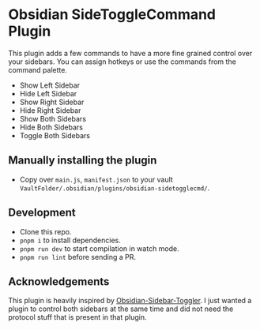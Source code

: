 # Obsidian SideToggleCommand Plugin
This plugin adds a few commands to have a more fine grained control over your sidebars.
You can assign hotkeys or use the commands from the command palette.

- Show Left Sidebar
- Hide Left Sidebar
- Show Right Sidebar
- Hide Right Sidebar
- Show Both Sidebars
- Hide Both Sidebars
- Toggle Both Sidebars

## Manually installing the plugin

- Copy over `main.js`, `manifest.json` to your vault `VaultFolder/.obsidian/plugins/obsidian-sidetogglecmd/`.

## Development

- Clone this repo.
- `pnpm i` to install dependencies.
- `pnpm run dev` to start compilation in watch mode.
- `pnpm run lint` before sending a PR.

## Acknowledgements

This plugin is heavily inspired by [Obsidian-Sidebar-Toggler](https://github.com/chrisgrieser/obsidian-sidebar-toggler).
I just wanted a plugin to control both sidebars at the same time and did not need the protocol stuff that is present in that plugin.
